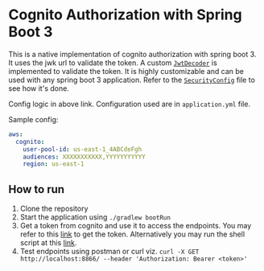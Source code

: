 # Cognito Authorization with Spring Boot 3

This is a native implementation of cognito authorization with spring boot 3. It uses the jwk url to validate the token. A custom [`JwtDecoder`](https://docs.spring.io/spring-security/site/docs/current/api/org/springframework/security/oauth2/jwt/JwtDecoder.html) is implemented to validate the token. It is highly customizable and can be used with any spring boot 3 application. Refer to the [`SecurityConfig`](src/main/java/com/example/cogauthpoc/configurations/SecurityConfig.java) file to see how it's done.

Config logic in above link. Configuration used are in `application.yml` file.

Sample config:

```yaml
aws:
  cognito:
    user-pool-id: us-east-1_4ABCdeFgh
    audiences: XXXXXXXXXXX,YYYYYYYYYYY
    region: us-east-1
```

## How to run

1. Clone the repository
2. Start the application using `./gradlew bootRun`
3. Get a token from cognito and use it to access the endpoints. You may refer to this [link](https://docs.aws.amazon.com/cognito/latest/developerguide/token-endpoint.html) to get the token. Alternatively you may run the shell script at this [link](https://gist.github.com/Can-Sahin/377fee56a53a0a31bf9e5ce7f9847ac2).
4. Test endpoints using postman or curl viz. `curl -X GET http://localhost:8866/ --header 'Authorization: Bearer <token>'`
